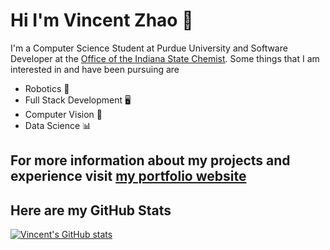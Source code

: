 # Hi I'm Vincent Zhao 🚀

I'm a Computer Science Student at Purdue University and Software Developer at the [Office of the Indiana State Chemist](https://oisc.purdue.edu/). Some things that I am interested in and have been pursuing are

- Robotics 🤖
- Full Stack Development 🖥️
- Computer Vision 👀
- Data Science 📊

## For more information about my projects and experience visit [my portfolio website](https://vincentzhao.fr)

## Here are my GitHub Stats

[![Vincent's GitHub stats](https://github-readme-stats.vercel.app/api/top-langs/?username=VincentZhao12&layout=compact&langs_count=8)](https://github.com/anuraghazra/github-readme-stats)
